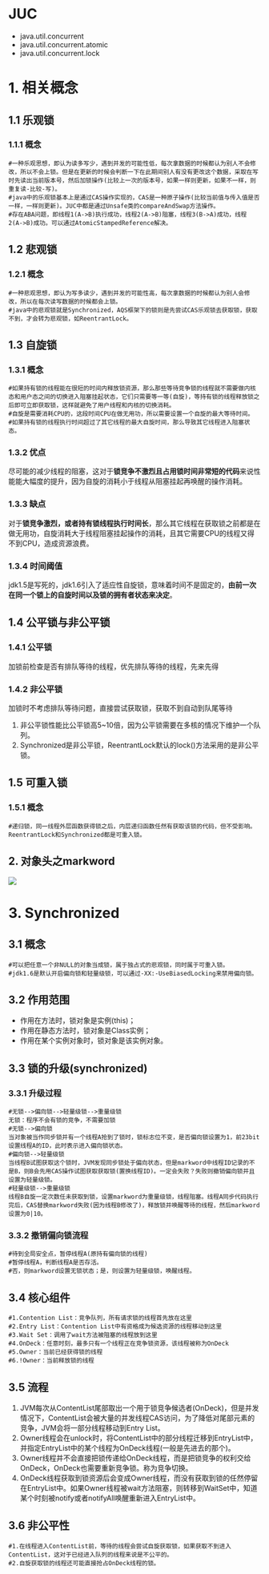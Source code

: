 # JUC

- java.util.concurrent
- java.util.concurrent.atomic
- java.util.concurrent.lock

# 1. 相关概念

## 1.1 乐观锁

### 1.1.1 概念

```shell
#一种乐观思想，即认为读多写少，遇到并发的可能性低，每次拿数据的时候都认为别人不会修改，所以不会上锁。但是在更新的时候会判断一下在此期间别人有没有更改这个数据，采取在写时先读出当前版本号，然后加锁操作(比较上一次的版本号，如果一样则更新，如果不一样，则重复读-比较-写)。
#java中的乐观锁基本上是通过CAS操作实现的，CAS是一种原子操作(比较当前值与传入值是否一样，一样则更新)。JUC中都是通过Unsafe类的compareAndSwap方法操作。
#存在ABA问题，即线程1(A->B)执行成功，线程2(A->B)阻塞，线程3(B->A)成功，线程2(A->B)成功。可以通过AtomicStampedReference解决。
```

## 1.2 悲观锁

### 1.2.1 概念

```shell
#一种悲观思想，即认为写多读少，遇到并发的可能性高，每次拿数据的时候都认为别人会修改，所以在每次读写数据的时候都会上锁。
#java中的悲观锁就是Synchronized，AQS框架下的锁则是先尝试CAS乐观锁去获取锁，获取不到，才会转为悲观锁，如ReentrantLock。
```

## 1.3 自旋锁

### 1.3.1 概念

```shell
#如果持有锁的线程能在很短的时间内释放锁资源，那么那些等待竞争锁的线程就不需要做内核态和用户态之间的切换进入阻塞挂起状态，它们只需要等一等(自旋)，等持有锁的线程释放锁之后即可立即获取锁，这样就避免了用户线程和内核的切换消耗。
#自旋是需要消耗CPU的，这段时间CPU在做无用功，所以需要设置一个自旋的最大等待时间。
#如果持有锁的线程执行时间超过了其它线程的最大自旋时间，那么导致其它线程进入阻塞状态。
```

### 1.3.2 优点

尽可能的减少线程的阻塞，这对于**锁竞争不激烈且占用锁时间非常短的代码**来说性能能大幅度的提升，因为自旋的消耗小于线程从阻塞挂起再唤醒的操作消耗。

### 1.3.3 缺点

对于**锁竞争激烈，或者持有锁线程执行时间长**，那么其它线程在获取锁之前都是在做无用功，自旋消耗大于线程阻塞挂起操作的消耗，且其它需要CPU的线程又得不到CPU，造成资源浪费。

### 1.3.4 时间阈值

jdk1.5是写死的，jdk1.6引入了适应性自旋锁，意味着时间不是固定的，**由前一次在同一个锁上的自旋时间以及锁的拥有者状态来决定**。

## 1.4 公平锁与非公平锁

### 1.4.1 公平锁

加锁前检查是否有排队等待的线程，优先排队等待的线程，先来先得

### 1.4.2 非公平锁

加锁时不考虑排队等待问题，直接尝试获取锁，获取不到自动到队尾等待

1. 非公平锁性能比公平锁高5~10倍，因为公平锁需要在多核的情况下维护一个队列。
2. Synchronized是非公平锁，ReentrantLock默认的lock()方法采用的是非公平锁。

## 1.5 可重入锁

### 1.5.1 概念

```shell
#递归锁，同一线程外层函数获得锁之后，内层递归函数任然有获取该锁的代码，但不受影响。ReentrantLock和Synchronized都是可重入锁。
```

## 2. 对象头之markword

![](E:\Study\Lock\images\对象头之Markword.png)

# 3. Synchronized

## 3.1 概念

```shell
#可以把任意一个非NULL的对象当成锁，属于独占式的悲观锁，同时属于可重入锁。
#jdk1.6是默认开启偏向锁和轻量级锁，可以通过-XX:-UseBiasedLocking来禁用偏向锁。
```

## 3.2 作用范围

- 作用在方法时，锁对象是实例(this)；
- 作用在静态方法时，锁对象是Class实例；
- 作用在某个实例对象时，锁对象是该实例对象。

## 3.3 锁的升级(synchronized)

### 3.3.1 升级过程

```shell
#无锁-->偏向锁-->轻量级锁-->重量级锁
无锁：程序不会有锁的竞争，不需要加锁
#无锁-->偏向锁
当对象被当作同步锁并有一个线程A抢到了锁时，锁标志位不变，是否偏向锁设置为1，前23bit设置线程A的ID，此时表示进入偏向锁状态。
#偏向锁-->轻量级锁
当线程B试图获取这个锁时，JVM发现同步锁处于偏向状态，但是markword中线程ID记录的不是B，则B会先用CAS操作试图获取获取锁(置换线程ID)。一定会失败？失败则撤销偏向锁并且设置为轻量级锁。
#轻量级锁-->重量级锁
线程B自旋一定次数任未获取到锁，设置markword为重量级锁，线程阻塞。线程A同步代码执行完后，CAS替换markword失败(因为线程B修改了)，释放锁并唤醒等待的线程，然后markword设置为0|10。
```

### 3.3.2 撤销偏向锁流程

```shell
#待到全局安全点，暂停线程A(原持有偏向锁的线程)
#暂停线程A，判断线程A是否存活。
#否，则markword设置无锁状态；是，则设置为轻量级锁，唤醒线程。
```

## 3.4 核心组件

```shell
#1.Contention List：竞争队列，所有请求锁的线程首先放在这里
#2.Entry List：Contention List中有资格成为候选资源的线程移动到这里
#3.Wait Set：调用了wait方法被阻塞的线程放到这里
#4.OnDeck：任意时刻，最多只有一个线程正在竞争锁资源，该线程被称为OnDeck
#5.Owner：当前已经获得锁的线程
#6.!Owner：当前释放锁的线程
```

## 3.5 流程

1. JVM每次从ContentList尾部取出一个用于锁竞争候选者(OnDeck)，但是并发情况下，ContentList会被大量的并发线程CAS访问，为了降低对尾部元素的竞争，JVM会将一部分线程移动到Entry List。
2. Owner线程会在unlock时，将ContentList中的部分线程迁移到EntryList中，并指定EntryList中的某个线程为OnDeck线程(一般是先进去的那个)。
3. Owner线程并不会直接把锁传递给OnDeck线程，而是把锁竞争的权利交给OnDeck，OnDeck也需要重新竞争锁。称为竞争切换。
4. OnDeck线程获取到锁资源后会变成Owner线程，而没有获取到锁的任然停留在EntryList中。如果Owner线程被wait方法阻塞，则转移到WaitSet中，知道某个时刻被notify或者notifyAll唤醒重新进入EntryList中。

## 3.6 非公平性

```shell
#1.在线程进入ContentList前，等待的线程会尝试自旋获取锁，如果获取不到进入ContentList，这对于已经进入队列的线程来说是不公平的。
#2.自旋获取锁的线程还可能直接抢占OnDeck线程的锁。
```



